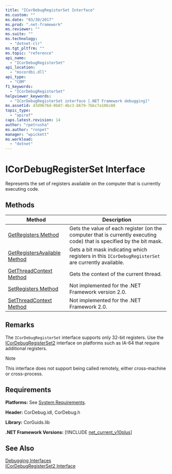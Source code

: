 ```yaml
---
title: "ICorDebugRegisterSet Interface"
ms.custom: ""
ms.date: "03/30/2017"
ms.prod: ".net-framework"
ms.reviewer: ""
ms.suite: ""
ms.technology: 
  - "dotnet-clr"
ms.tgt_pltfrm: ""
ms.topic: "reference"
api_name: 
  - "ICorDebugRegisterSet"
api_location: 
  - "mscordbi.dll"
api_type: 
  - "COM"
f1_keywords: 
  - "ICorDebugRegisterSet"
helpviewer_keywords: 
  - "ICorDebugRegisterSet interface [.NET Framework debugging]"
ms.assetid: d3d9676d-0b87-4bc3-b679-7bbc7a186c88
topic_type: 
  - "apiref"
caps.latest.revision: 14
author: "rpetrusha"
ms.author: "ronpet"
manager: "wpickett"
ms.workload: 
  - "dotnet"
---
```

# ICorDebugRegisterSet Interface
Represents the set of registers available on the computer that is currently executing code.  
  
## Methods  
  
|Method|Description|  
|------------|-----------------|  
|[GetRegisters Method](../../../../docs/framework/unmanaged-api/debugging/icordebugregisterset-getregisters-method.md)|Gets the value of each register (on the computer that is currently executing code) that is specified by the bit mask.|  
|[GetRegistersAvailable Method](../../../../docs/framework/unmanaged-api/debugging/icordebugregisterset-getregistersavailable-method.md)|Gets a bit mask indicating which registers in this `ICorDebugRegisterSet` are currently available.|  
|[GetThreadContext Method](../../../../docs/framework/unmanaged-api/debugging/icordebugregisterset-getthreadcontext-method.md)|Gets the context of the current thread.|  
|[SetRegisters Method](../../../../docs/framework/unmanaged-api/debugging/icordebugregisterset-setregisters-method.md)|Not implemented for the .NET Framework version 2.0.|  
|[SetThreadContext Method](../../../../docs/framework/unmanaged-api/debugging/icordebugregisterset-setthreadcontext-method.md)|Not implemented for the .NET Framework 2.0.|  
  
## Remarks  
 The `ICorDebugRegisterSet` interface supports only 32-bit registers. Use the [ICorDebugRegisterSet2](../../../../docs/framework/unmanaged-api/debugging/icordebugregisterset2-interface.md) interface on platforms such as IA-64 that require additional registers.  
  
> [!NOTE]
>  This interface does not support being called remotely, either cross-machine or cross-process.  
  
## Requirements  
 **Platforms:** See [System Requirements](../../../../docs/framework/get-started/system-requirements.md).  
  
 **Header:** CorDebug.idl, CorDebug.h  
  
 **Library:** CorGuids.lib  
  
 **.NET Framework Versions:** [!INCLUDE [net_current_v10plus](../../../../includes/net-current-v10plus-md.md)]  
  
## See Also  
 [Debugging Interfaces](../../../../docs/framework/unmanaged-api/debugging/debugging-interfaces.md)  
 [ICorDebugRegisterSet2 Interface](../../../../docs/framework/unmanaged-api/debugging/icordebugregisterset2-interface.md)
